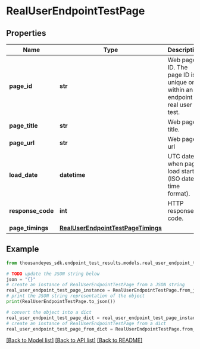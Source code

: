 # RealUserEndpointTestPage


## Properties

Name | Type | Description | Notes
------------ | ------------- | ------------- | -------------
**page_id** | **str** | Web page ID. The page ID is unique only within an endpoint real user test. | [optional] [readonly] 
**page_title** | **str** | Web page title. | [optional] [readonly] 
**page_url** | **str** | Web page url | [optional] [readonly] 
**load_date** | **datetime** | UTC date when page load started (ISO date-time format). | [optional] [readonly] 
**response_code** | **int** | HTTP response code. | [optional] [readonly] 
**page_timings** | [**RealUserEndpointTestPageTimings**](RealUserEndpointTestPageTimings.md) |  | [optional] 

## Example

```python
from thousandeyes_sdk.endpoint_test_results.models.real_user_endpoint_test_page import RealUserEndpointTestPage

# TODO update the JSON string below
json = "{}"
# create an instance of RealUserEndpointTestPage from a JSON string
real_user_endpoint_test_page_instance = RealUserEndpointTestPage.from_json(json)
# print the JSON string representation of the object
print(RealUserEndpointTestPage.to_json())

# convert the object into a dict
real_user_endpoint_test_page_dict = real_user_endpoint_test_page_instance.to_dict()
# create an instance of RealUserEndpointTestPage from a dict
real_user_endpoint_test_page_from_dict = RealUserEndpointTestPage.from_dict(real_user_endpoint_test_page_dict)
```
[[Back to Model list]](../README.md#documentation-for-models) [[Back to API list]](../README.md#documentation-for-api-endpoints) [[Back to README]](../README.md)


